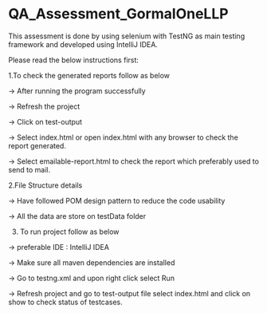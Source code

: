 # QA_Assessment_GormalOneLLP

This assessment is done by using selenium with TestNG as main testing framework and developed using IntelliJ IDEA.

Please read the below instructions first:

1.To check the generated reports follow as below

  -> After running the program successfully
  
  -> Refresh the project
  
  -> Click on test-output
  
  -> Select index.html or open index.html with any browser to check the report generated.
  
  -> Select emailable-report.html to check the report which preferably used to send to mail.
  
  
 2.File Structure details
 
  -> Have followed POM design pattern to reduce the code usability
  
  -> All the data are store on testData folder
  
  
 3. To run project follow as below
 
  -> preferable IDE : IntelliJ IDEA
 
  -> Make sure all maven dependencies are installed
  
  -> Go to testng.xml and upon right click select Run
  
  -> Refresh project and go to test-output file select index.html and click on show to check status of testcases.
